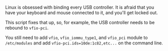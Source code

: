 Linux is obsessed with binding every USB controller.
It is afraid that you have your keyboard and mouse
connected to it, and you'll get locked out.

This script fixes that up, so, for example, the
USB controller needs to be rebound to `vfio-pci`.

You still need to add `vfio`, `vfio_iommu_type1`, and 
`vfio_pci` module to `/etc/modules`
and add `vfio-pci.ids=10de:1c82,etc...` on the command line.
